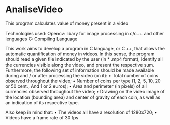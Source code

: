 # AnaliseVideo
This program calculates value of money present in a video

Technologies used:
Opencv: libary for image processing in c/c++ and other lenguages
C: Compiling Language

This work aims to develop a program in C language, or C ++, that allows the automatic quantification of money in videos. In this sense, the program should read a given file indicated by the user (in * .mp4 format), identify all the currencies visible along the video, and present the respective sum. Furthermore, the following set of information should be made available during and / or after processing the video (on it): 
• Total number of coins observed throughout the video; • Number of coins per type (1, 2, 5, 10, 20 or 50 cent., And 1 or 2 euros); • Area and perimeter (in pixels) of all currencies observed throughout the video; 
• Drawing on the video image of the location (bounding area) and center of gravity of each coin, as well as an indication of its respective type.
 
Also keep in mind that: 
• The videos all have a resolution of 1280x720; 
• Videos have a frame rate of 30 fps
